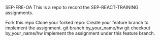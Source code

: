 SEP-FRE-OA
This is a repo to record the SEP-REACT-TRAINING assignments.

Fork this repo
Clone your forked repo:
Create your feature branch to implement the assignment.
git branch by_your_name/hw
git checkout by_your_name/hw
implement the assignment under this feature branch.